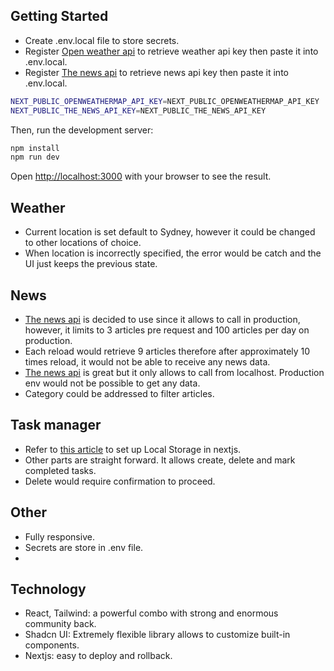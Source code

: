 ## Getting Started
- Create .env.local file to store secrets.
- Register [Open weather api](https://openweathermap.org) to retrieve weather api key then paste it into .env.local.
- Register [The news api](https://www.thenewsapi.com) to retrieve news api key then paste it into .env.local.

```bash
NEXT_PUBLIC_OPENWEATHERMAP_API_KEY=NEXT_PUBLIC_OPENWEATHERMAP_API_KEY
NEXT_PUBLIC_THE_NEWS_API_KEY=NEXT_PUBLIC_THE_NEWS_API_KEY
```

Then, run the development server:

```bash
npm install
npm run dev
```

Open [http://localhost:3000](http://localhost:3000) with your browser to see the result.


## Weather

- Current location is set default to Sydney, however it could be changed to other locations of choice.
- When location is incorrectly specified, the error would be catch and the UI just keeps the previous state.


## News

- [The news api](https://www.thenewsapi.com) is decided to use since it allows to call in production, however, it limits to 3 articles pre request and 100 articles per day on production.
- Each reload would retrieve 9 articles therefore after approximately 10 times reload, it would not be able to receive any news data.
- [The news api](https://www.thenewsapi.com) is great but it only allows to call from localhost. Production env would not be possible to get any data.
- Category could be addressed to filter articles.

## Task manager

- Refer to [this article](https://dev.to/collegewap/how-to-use-local-storage-in-nextjs-2l2j) to set up Local Storage in nextjs.
- Other parts are straight forward. It allows create, delete and mark completed tasks.
- Delete would require confirmation to proceed.

## Other
- Fully responsive.
- Secrets are store in .env file.
- 

## Technology
- React, Tailwind: a powerful combo with strong and enormous community back.
- Shadcn UI: Extremely flexible library allows to customize built-in components.
- Nextjs: easy to deploy and rollback. 